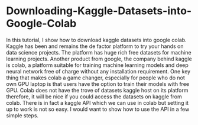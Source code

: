 # Downloading-Kaggle-Datasets-into-Google-Colab

In this tutorial, I show how to download kaggle datasets into google colab. Kaggle has been and remains the de factor platform to try your hands on data science projects. The platform has huge rich free datasets for machine learning projects. Another product from google, the company behind kaggle is colab, a platform suitable for training machine learning models and deep neural network free of charge without any installation requirement. One key thing that makes colab a game changer, especially for people who do not own GPU laptop is that users have the option to train their models with free GPU. Colab does not have the trove of datasets kaggle host on its platform therefore, it will be nice if you could access the datasets on kaggle from colab. There is in fact a kaggle API which we can use in colab but setting it up to work is not so easy. I would want to show how to use the API in a few simple steps.
